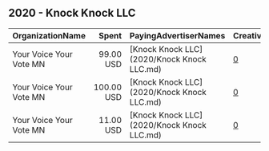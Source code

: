 ## 2020 - Knock Knock LLC 
|OrganizationName|Spent|PayingAdvertiserNames|CreativeUrls|Impressions|Genders|AgeBrackets|CountryCodes|BillingAddresses|CandidateBallotInformation|
|:---|---:|:---|:---|---:|:---|:---|:---|:---|:---|
|Your Voice Your Vote MN|99.00 USD|[Knock Knock LLC](2020/Knock Knock LLC.md)|[0](https://www.snap.com/political-ads/asset/742cb232d6b39bf1b7c4f7c803389acda98693174f28503cf86886f5c6d4d254?mediaType=mp4)|20,105||18+|united states|US||
|Your Voice Your Vote MN|100.00 USD|[Knock Knock LLC](2020/Knock Knock LLC.md)|[0](https://www.snap.com/political-ads/asset/9b6e6cfcf9f7154b2c08d37cb2ac666ccd1818c3eb644a86ca1c28db4b146ebf?mediaType=mp4)|41,204||18+|united states|US||
|Your Voice Your Vote MN|11.00 USD|[Knock Knock LLC](2020/Knock Knock LLC.md)|[0](https://www.snap.com/political-ads/asset/167520ff2d51cac682f68897e0ac4bb1c6b59589c1cbbd1f2a3653cf9284637d?mediaType=mp4)|2,475||18+|united states|US||
